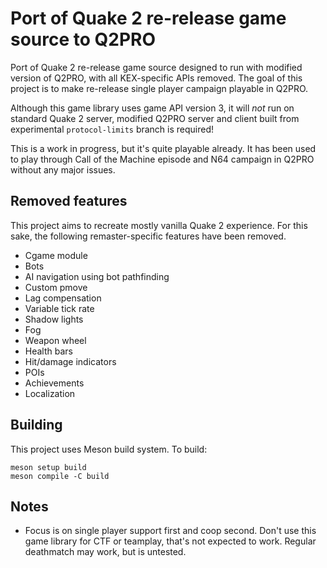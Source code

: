 # Port of Quake 2 re-release game source to Q2PRO

Port of Quake 2 re-release game source designed to run with modified version of
Q2PRO, with all KEX-specific APIs removed. The goal of this project is to make
re-release single player campaign playable in Q2PRO.

Although this game library uses game API version 3, it will *not* run on
standard Quake 2 server, modified Q2PRO server and client built from
experimental `protocol-limits` branch is required!

This is a work in progress, but it's quite playable already. It has been used
to play through Call of the Machine episode and N64 campaign in Q2PRO without
any major issues.

## Removed features

This project aims to recreate mostly vanilla Quake 2 experience. For this sake,
the following remaster-specific features have been removed.

* Cgame module
* Bots
* AI navigation using bot pathfinding
* Custom pmove
* Lag compensation
* Variable tick rate
* Shadow lights
* Fog
* Weapon wheel
* Health bars
* Hit/damage indicators
* POIs
* Achievements
* Localization

## Building

This project uses Meson build system. To build:

    meson setup build
    meson compile -C build

## Notes

* Focus is on single player support first and coop second. Don't use this game
  library for CTF or teamplay, that's not expected to work. Regular deathmatch
  may work, but is untested.
